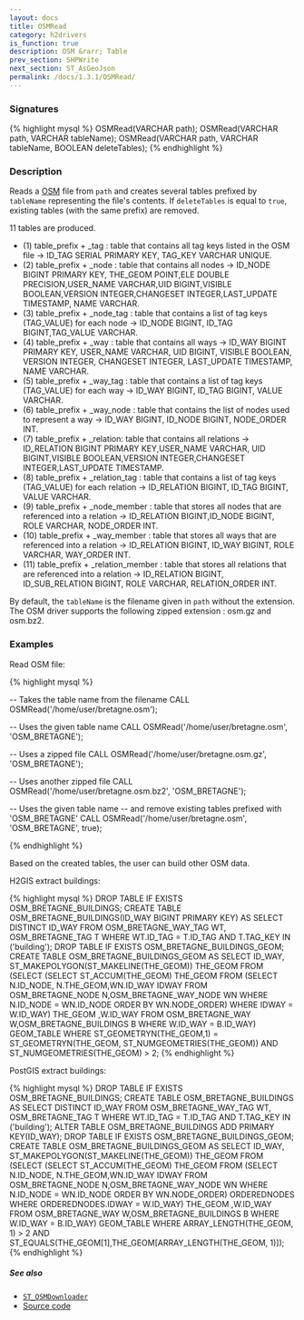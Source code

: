 ```yaml
---
layout: docs
title: OSMRead
category: h2drivers
is_function: true
description: OSM &rarr; Table
prev_section: SHPWrite
next_section: ST_AsGeoJson
permalink: /docs/1.3.1/OSMRead/
---
```


### Signatures

{% highlight mysql %}
OSMRead(VARCHAR path);
OSMRead(VARCHAR path, VARCHAR tableName);
OSMRead(VARCHAR path, VARCHAR tableName, BOOLEAN deleteTables);
{% endhighlight %}

### Description

Reads a [OSM][wiki] file from `path` and creates several tables prefixed by `tableName` representing the file's contents. If `deleteTables` is equal to `true`, existing tables (with the same prefix) are removed.

11 tables are produced.

 * (1) table_prefix + _tag : table that contains all tag keys listed in the OSM file -> ID_TAG SERIAL PRIMARY KEY, TAG_KEY VARCHAR UNIQUE.
 * (2) table_prefix + _node : table that contains all nodes -> ID_NODE BIGINT PRIMARY KEY, THE_GEOM POINT,ELE DOUBLE PRECISION,USER_NAME VARCHAR,UID BIGINT,VISIBLE BOOLEAN,VERSION INTEGER,CHANGESET INTEGER,LAST_UPDATE TIMESTAMP, NAME VARCHAR.
 * (3) table_prefix + _node_tag : table that contains a list of tag keys (TAG_VALUE) for each node -> ID_NODE BIGINT, ID_TAG BIGINT,TAG_VALUE VARCHAR.
 * (4) table_prefix + _way : table that contains all ways -> ID_WAY BIGINT PRIMARY KEY, USER_NAME VARCHAR, UID BIGINT, VISIBLE BOOLEAN, VERSION INTEGER, CHANGESET INTEGER, LAST_UPDATE TIMESTAMP, NAME VARCHAR.
 * (5) table_prefix + _way_tag : table that contains a list of tag keys (TAG_VALUE) for each way -> ID_WAY BIGINT, ID_TAG BIGINT, VALUE VARCHAR.
 * (6) table_prefix + _way_node : table that contains the list of nodes used to represent a way -> ID_WAY BIGINT, ID_NODE BIGINT, NODE_ORDER INT.
 * (7) table_prefix + _relation: table that contains all relations -> ID_RELATION BIGINT PRIMARY KEY,USER_NAME VARCHAR, UID BIGINT,VISIBLE BOOLEAN,VERSION INTEGER,CHANGESET INTEGER,LAST_UPDATE TIMESTAMP.
 * (8) table_prefix + _relation_tag : table that contains a list of tag keys (TAG_VALUE) for each relation -> ID_RELATION BIGINT, ID_TAG BIGINT, VALUE VARCHAR.
 * (9) table_prefix + _node_member : table that stores all nodes that are referenced into a relation -> ID_RELATION BIGINT,ID_NODE BIGINT, ROLE VARCHAR, NODE_ORDER INT.
 * (10) table_prefix + _way_member : table that stores all ways that are referenced into a relation -> ID_RELATION BIGINT, ID_WAY BIGINT, ROLE VARCHAR, WAY_ORDER INT.
 * (11) table_prefix + _relation_member : table that stores all relations that are referenced into a relation -> ID_RELATION BIGINT, ID_SUB_RELATION BIGINT, ROLE VARCHAR, RELATION_ORDER INT.

By default, the `tableName` is the filename given in `path` without the extension.
The OSM driver supports the following zipped extension : osm.gz and osm.bz2.

### Examples

Read OSM file:

{% highlight mysql %}

-- Takes the table name from the filename
CALL OSMRead('/home/user/bretagne.osm');

-- Uses the given table name
CALL OSMRead('/home/user/bretagne.osm', 'OSM_BRETAGNE');

-- Uses a zipped file
CALL OSMRead('/home/user/bretagne.osm.gz', 'OSM_BRETAGNE');

-- Uses another zipped file
CALL OSMRead('/home/user/bretagne.osm.bz2', 'OSM_BRETAGNE');

-- Uses the given table name 
-- and remove existing tables prefixed with 'OSM_BRETAGNE'
CALL OSMRead('/home/user/bretagne.osm', 'OSM_BRETAGNE', true);

{% endhighlight %}

Based on the created tables, the user can build other OSM data. 

H2GIS extract buildings:

{% highlight mysql %}
DROP TABLE IF EXISTS OSM_BRETAGNE_BUILDINGS;
CREATE TABLE OSM_BRETAGNE_BUILDINGS(ID_WAY BIGINT PRIMARY KEY) AS SELECT DISTINCT ID_WAY FROM OSM_BRETAGNE_WAY_TAG WT, OSM_BRETAGNE_TAG T WHERE WT.ID_TAG = T.ID_TAG AND T.TAG_KEY IN ('building');
DROP TABLE IF EXISTS OSM_BRETAGNE_BUILDINGS_GEOM;
CREATE TABLE OSM_BRETAGNE_BUILDINGS_GEOM AS SELECT ID_WAY, ST_MAKEPOLYGON(ST_MAKELINE(THE_GEOM)) THE_GEOM FROM (SELECT (SELECT ST_ACCUM(THE_GEOM) THE_GEOM FROM (SELECT N.ID_NODE, N.THE_GEOM,WN.ID_WAY IDWAY FROM OSM_BRETAGNE_NODE N,OSM_BRETAGNE_WAY_NODE WN WHERE N.ID_NODE = WN.ID_NODE ORDER BY WN.NODE_ORDER) WHERE  IDWAY = W.ID_WAY) THE_GEOM ,W.ID_WAY FROM OSM_BRETAGNE_WAY W,OSM_BRETAGNE_BUILDINGS B WHERE W.ID_WAY = B.ID_WAY) GEOM_TABLE WHERE ST_GEOMETRYN(THE_GEOM,1) = ST_GEOMETRYN(THE_GEOM, ST_NUMGEOMETRIES(THE_GEOM)) AND ST_NUMGEOMETRIES(THE_GEOM) > 2;
{% endhighlight %}

PostGIS extract buildings:

{% highlight mysql %}
DROP TABLE IF EXISTS OSM_BRETAGNE_BUILDINGS;
CREATE TABLE OSM_BRETAGNE_BUILDINGS AS SELECT DISTINCT ID_WAY FROM OSM_BRETAGNE_WAY_TAG WT, OSM_BRETAGNE_TAG T WHERE WT.ID_TAG = T.ID_TAG AND T.TAG_KEY IN ('building');
ALTER TABLE OSM_BRETAGNE_BUILDINGS ADD PRIMARY KEY(ID_WAY);
DROP TABLE IF EXISTS OSM_BRETAGNE_BUILDINGS_GEOM;
CREATE TABLE OSM_BRETAGNE_BUILDINGS_GEOM AS SELECT ID_WAY,
ST_MAKEPOLYGON(ST_MAKELINE(THE_GEOM)) THE_GEOM FROM (SELECT (SELECT ST_ACCUM(THE_GEOM) THE_GEOM FROM
 (SELECT N.ID_NODE, N.THE_GEOM,WN.ID_WAY IDWAY FROM OSM_BRETAGNE_NODE N,OSM_BRETAGNE_WAY_NODE WN WHERE N.ID_NODE = WN.ID_NODE ORDER BY WN.NODE_ORDER)  ORDEREDNODES WHERE  ORDEREDNODES.IDWAY = W.ID_WAY) THE_GEOM ,W.ID_WAY FROM OSM_BRETAGNE_WAY W,OSM_BRETAGNE_BUILDINGS B WHERE W.ID_WAY = B.ID_WAY) GEOM_TABLE WHERE ARRAY_LENGTH(THE_GEOM, 1) > 2 AND ST_EQUALS(THE_GEOM[1],THE_GEOM[ARRAY_LENGTH(THE_GEOM, 1)]);
{% endhighlight %}

##### See also

* [`ST_OSMDownloader`](../ST_OSMDownloader)
* <a href="https://github.com/orbisgis/h2gis/blob/master/h2gis-functions/src/main/java/org/h2gis/functions/io/osm/OSMRead.java" target="_blank">Source code</a>

[wiki]: http://wiki.openstreetmap.org/wiki/OSM_XML

